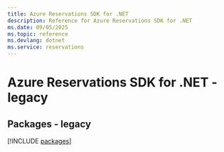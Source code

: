 ```yaml
---
title: Azure Reservations SDK for .NET
description: Reference for Azure Reservations SDK for .NET
ms.date: 09/05/2025
ms.topic: reference
ms.devlang: dotnet
ms.service: reservations
---
```

# Azure Reservations SDK for .NET - legacy
## Packages - legacy
[!INCLUDE [packages](reservations-index.md)]